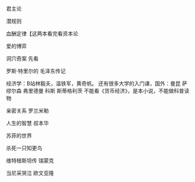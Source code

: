 君主论

潜规则

血酬定律【这两本看完看资本论

爱的博弈

洞穴奇案 先看


罗斯·特里尔的 毛泽东传记

经济学：B站林毅夫，温铁军，黄奇帆。
还有很多大学的入门课，国外：曼昆 萨缪尔森 弗里德曼 科斯 斯蒂格利茨
不能看《货币经济》，是本小说，不能做科普读物


亲密关系  罗兰米勒

人生的智慧  叔本华

苏菲的世界

杀死一只知更鸟

维特根斯坦传 瑞蒙克

当尼采哭泣 欧文亚隆


